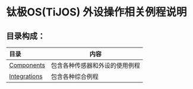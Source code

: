 # 钛极OS(TiJOS) 外设操作相关例程说明

## 目录构成：

| 目录                             | 内容              |
| :----------------------------- | --------------- |
| [Components](./Components)     | 包含各种传感器和外设的使用例程 |
| [Integrations](./Integrations) | 包含各种综合例程        |

